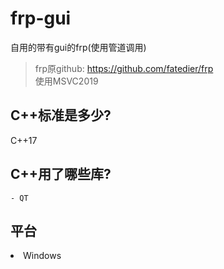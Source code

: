 # frp-gui
自用的带有gui的frp(使用管道调用)

> frp原github: https://github.com/fatedier/frp<br>
> 使用MSVC2019

## C++标准是多少?
C++17

## C++用了哪些库?
<pre><code>- QT</code></pre>

<h2>平台</h2>
<ui>
<li>Windows</li>
</ui>